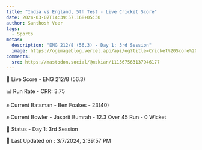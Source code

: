 ```yaml
---
title: "India vs England, 5th Test - Live Cricket Score"
date: 2024-03-07T14:39:57.168+05:30
author: Santhosh Veer
tags:
  - Sports
metas:
  description: "ENG 212/8 (56.3) - Day 1: 3rd Session"
  image: https://ogimageblog.vercel.app/api/og?title=Cricket%20Score%20%F0%9F%8F%8F
comments:
  src: https://mastodon.social/@mskian/111567563137946177
---
```


🔴 Live Score - ENG 212/8 (56.3)  

📊 Run Rate - CRR: 3.75  

✊ Current Batsman - Ben Foakes - 23(40)  

✊ Current Bowler - Jasprit Bumrah - 12.3 Over 45 Run - 0 Wicket  

📑 Status - Day 1: 3rd Session

<!--more-->

📝 Last Updated on : 3/7/2024, 2:39:57 PM
